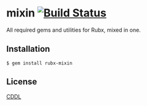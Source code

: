 # mixin [![Build Status](https://travis-ci.org/rubx-bot/mixin.svg?branch=master)](https://travis-ci.org/rubx-bot/mixin)
All required gems and utilities for Rubx, mixed in one.

## Installation
```
$ gem install rubx-mixin
```

## License
[CDDL](LICENSE)
